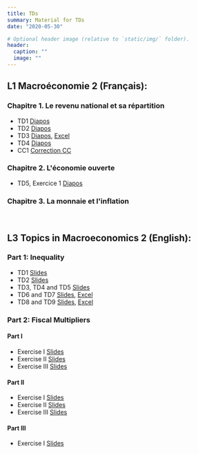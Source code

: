 ```yaml
---
title: TDs
summary: Material for TDs
date: "2020-05-30"

# Optional header image (relative to `static/img/` folder).
header:
  caption: ""
  image: ""
---
```


## **L1 Macroéconomie 2** (Français):
### Chapitre 1. Le revenu national et sa répartition
- TD1 [Diapos](/teaching/M2_TD1.pdf)
- TD2 [Diapos](/teaching/M2_TD2.pdf)
- TD3 [Diapos](/teaching/M2_TD3.pdf), [Excel](/teaching/M2_TD3.xlsx)
- TD4 [Diapos](/teaching/M2_TD4.pdf)
- CC1 [Correction CC](/teaching/M2_CC1.pdf)
### Chapitre 2. L'économie ouverte
- TD5, Exercice 1 [Diapos](/teaching/M2_TD5_E1.pdf)
### Chapitre 3. La monnaie et l'inflation

&nbsp;
&nbsp;

## **L3 Topics in Macroeconomics 2** (English):
### Part 1: Inequality
- TD1 [Slides](/teaching/TM2_TD1.pdf)
- TD2 [Slides](/teaching/TM2_TD2.pdf)
- TD3, TD4 and TD5 [Slides](/teaching/TM2_TD3-5.pdf)
- TD6 and TD7 [Slides](/teaching/TM2_TD6.pdf), [Excel](/teaching/TM2_TD6.xlsx)
- TD8 and TD9 [Slides](/teaching/TM2_TD8.pdf), [Excel](/teaching/TM2_TD8.xlsx)
### Part 2: Fiscal Multipliers
#### Part I
- Exercise I   [Slides](/teaching/TM2_P2_TD1.pdf)
- Exercise II  [Slides](/teaching/TM2_P2_TD2.pdf)
- Exercise III [Slides](/teaching/TM2_P2_TD3.pdf)
#### Part II
- Exercise I   [Slides](/teaching/TM2_P2_TD4.pdf)
- Exercise II  [Slides](/teaching/TM2_P2_TD5.pdf)
- Exercise III [Slides](/teaching/TM2_P2_TD6.pdf)
#### Part III
- Exercise I   [Slides](/teaching/TM2_P2_TD7.pdf)
